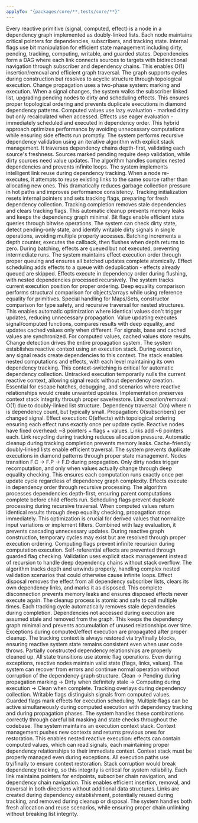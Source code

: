 ```yaml
---
applyTo: "{packages/core/**,tests/core/**}"
---
```


<technical-internals>
  <core-architecture>
    <reactive-node-system>
      <node-structure>
        Every reactive primitive (signal, computed, effect) is a node in a dependency graph implemented as doubly-linked lists. Each node maintains critical pointers for dependencies, subscribers, and tracking state. Internal flags use bit manipulation for efficient state management including dirty, pending, tracking, computing, writable, and guarded states.
      </node-structure>
      <dependency-graph-structure>
        Dependencies form a DAG where each link connects sources to targets with bidirectional navigation through subscriber and dependency chains. This enables O(1) insertion/removal and efficient graph traversal. The graph supports cycles during construction but resolves to acyclic structure through topological execution.
      </dependency-graph-structure>
    </reactive-node-system>
    <execution-engine>
      <propagation-algorithm>
        Change propagation uses a two-phase system: marking and execution. When a signal changes, the system walks the subscriber linked list, upgrading pending nodes to dirty and scheduling effects. This ensures proper topological ordering and prevents duplicate executions in diamond dependency patterns.
      </propagation-algorithm>
      <lazy-vs-eager-evaluation>
        Computed values use lazy evaluation - marked dirty but only recalculated when accessed. Effects use eager evaluation - immediately scheduled and executed in dependency order. This hybrid approach optimizes performance by avoiding unnecessary computations while ensuring side effects run promptly.
      </lazy-vs-eager-evaluation>
      <stale-validation-system>
        The system performs recursive dependency validation using an iterative algorithm with explicit stack management. It traverses dependency chains depth-first, validating each source's freshness. Sources marked pending require deep validation, while dirty sources need value updates. The algorithm handles complex nested dependencies and prevents infinite loops.
      </stale-validation-system>
    </execution-engine>
    <memory-optimization>
      <link-recycling>
        The system implements intelligent link reuse during dependency tracking. When a node re-executes, it attempts to reuse existing links to the same source rather than allocating new ones. This dramatically reduces garbage collection pressure in hot paths and improves performance consistency.
      </link-recycling>
      <tracking-lifecycle>
        Tracking initialization resets internal pointers and sets tracking flags, preparing for fresh dependency collection. Tracking completion removes stale dependencies and clears tracking flags. This automatic cleanup prevents memory leaks and keeps the dependency graph minimal.
      </tracking-lifecycle>
      <flag-optimization>
        Bit flags enable efficient state queries through bitwise operations. The system can check dirty state, detect pending-only state, and identify writable dirty signals in single operations, avoiding multiple property accesses.
      </flag-optimization>
    </memory-optimization>
  </core-architecture>
  <synchronization-mechanisms>
    <batch-system>
      <batching-implementation>
        Batching increments a depth counter, executes the callback, then flushes when depth returns to zero. During batching, effects are queued but not executed, preventing intermediate runs. The system maintains effect execution order through proper queuing and ensures all batched updates complete atomically.
      </batching-implementation>
      <effect-scheduling>
        Effect scheduling adds effects to a queue with deduplication - effects already queued are skipped. Effects execute in dependency order during flushing, with nested dependencies processed recursively. The system tracks current execution position for proper ordering.
      </effect-scheduling>
    </batch-system>
    <change-detection>
      <deep-equality-algorithm>
        Deep equality comparison performs structural comparison for objects/arrays while using reference equality for primitives. Special handling for Maps/Sets, constructor comparison for type safety, and recursive traversal for nested structures. This enables automatic optimization where identical values don't trigger updates, reducing unnecessary propagation.
      </deep-equality-algorithm>
      <value-update-protocol>
        Value updating executes signal/computed functions, compares results with deep equality, and updates cached values only when different. For signals, base and cached values are synchronized. For computed values, cached values store results. Change detection drives the entire propagation system.
      </value-update-protocol>
    </change-detection>
    <context-management>
      <tracking-context>
        The system establishes reactive context using an execution stack. During execution, any signal reads create dependencies to this context. The stack enables nested computations and effects, with each level maintaining its own dependency tracking. This context-switching is critical for automatic dependency collection.
      </tracking-context>
      <untracked-execution>
        Untracked execution temporarily nulls the current reactive context, allowing signal reads without dependency creation. Essential for escape hatches, debugging, and scenarios where reactive relationships would create unwanted updates. Implementation preserves context stack integrity through proper save/restore.
      </untracked-execution>
    </context-management>
  </synchronization-mechanisms>
  <performance-characteristics>
    <computational-complexity>
      <dependency-operations>
        Link creation/removal: O(1) due to doubly-linked list structure. Dependency traversal: O(n) where n is dependency count, but typically small. Propagation: O(subscribers) per changed signal. Effect execution: O(effects) with topological ordering ensuring each effect runs exactly once per update cycle.
      </dependency-operations>
      <memory-patterns>
        Reactive nodes have fixed overhead: ~8 pointers + flags + values. Links add ~6 pointers each. Link recycling during tracking reduces allocation pressure. Automatic cleanup during tracking completion prevents memory leaks. Cache-friendly doubly-linked lists enable efficient traversal.
      </memory-patterns>
    </computational-complexity>
    <optimization-strategies>
      <diamond-problem-solution>
        The system prevents duplicate executions in diamond patterns through proper state management. Nodes transition F.C → F.P → F.D during propagation. Only dirty nodes trigger recomputation, and only when values actually change through deep equality checking. This ensures each computation runs exactly once per update cycle regardless of dependency graph complexity.
      </diamond-problem-solution>
      <topological-execution>
        Effects execute in dependency order through recursive processing. The algorithm processes dependencies depth-first, ensuring parent computations complete before child effects run. Scheduling flags prevent duplicate processing during recursive traversal.
      </topological-execution>
      <early-termination>
        When computed values return identical results through deep equality checking, propagation stops immediately. This optimization is crucial for derived values that normalize input variations or implement filters. Combined with lazy evaluation, it prevents cascading unnecessary updates.
      </early-termination>
    </optimization-strategies>
  </performance-characteristics>
  <edge-case-handling>
    <circular-dependency-prevention>
      <construction-phase>
        During reactive graph construction, temporary cycles may exist but are resolved through proper execution ordering. Computing flags prevent infinite recursion during computation execution. Self-referential effects are prevented through guarded flag checking.
      </construction-phase>
      <runtime-protection>
        Validation uses explicit stack management instead of recursion to handle deep dependency chains without stack overflow. The algorithm tracks depth and unwinds properly, handling complex nested validation scenarios that could otherwise cause infinite loops.
      </runtime-protection>
    </circular-dependency-prevention>
    <cleanup-and-disposal>
      <effect-cleanup>
        Effect disposal removes the effect from all dependency subscriber lists, clears its own dependency links, and marks it as disposed. This complete disconnection prevents memory leaks and ensures disposed effects never execute again. The cleanup process is atomic and safe to call multiple times.
      </effect-cleanup>
      <automatic-dependency-management>
        Each tracking cycle automatically removes stale dependencies during completion. Dependencies not accessed during execution are assumed stale and removed from the graph. This keeps the dependency graph minimal and prevents accumulation of unused relationships over time.
      </automatic-dependency-management>
    </cleanup-and-disposal>
    <error-handling-semantics>
      <exception-propagation>
        Exceptions during computed/effect execution are propagated after proper cleanup. The tracking context is always restored via try/finally blocks, ensuring reactive system state remains consistent even when user code throws. Partially constructed dependency relationships are properly cleaned up.
      </exception-propagation>
      <state-consistency>
        All state transitions use atomic flag operations. Even during exceptions, reactive nodes maintain valid state (flags, links, values). The system can recover from errors and continue normal operation without corruption of the dependency graph structure.
      </state-consistency>
    </error-handling-semantics>
  </edge-case-handling>
  <advanced-internals>
    <flag-state-machine>
      <state-transitions>
        Clean → Pending during propagation marking → Dirty when definitely stale → Computing during execution → Clean when complete. Tracking overlays during dependency collection. Writable flags distinguish signals from computed values. Guarded flags mark effects for execution scheduling.
      </state-transitions>
      <concurrent-state-handling>
        Multiple flags can be active simultaneously during computed execution with dependency tracking and during propagation phases. The system handles these combinations correctly through careful bit masking and state checks throughout the codebase.
      </concurrent-state-handling>
    </flag-state-machine>
    <execution-context-stack>
      <context-switching-protocol>
        The system maintains an execution context stack. Context management pushes new contexts and returns previous ones for restoration. This enables nested reactive execution: effects can contain computed values, which can read signals, each maintaining proper dependency relationships to their immediate context.
      </context-switching-protocol>
      <stack-integrity>
        Context stack must be properly managed even during exceptions. All execution paths use try/finally to ensure context restoration. Stack corruption would break dependency tracking, so this integrity is critical for system reliability.
      </stack-integrity>
    </execution-context-stack>
    <link-management-details>
      <bidirectional-linking>
        Each link maintains pointers for endpoints, subscriber chain navigation, and dependency chain navigation. This enables efficient insertion, removal, and traversal in both directions without additional data structures.
      </bidirectional-linking>
      <link-lifecycle>
        Links are created during dependency establishment, potentially reused during tracking, and removed during cleanup or disposal. The system handles both fresh allocation and reuse scenarios, while ensuring proper chain unlinking without breaking list integrity.
      </link-lifecycle>
    </link-management-details>
  </advanced-internals>
</technical-internals>
